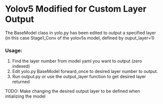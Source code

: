 # Yolov5 Modified for Custom Layer Output

The BaseModel class in yolo.py has been edited to output a specified layer (in this case Stage1_Conv of the yolov5s model, defined by ouput_layer=1)

### Usage:
1. Find the layer number from model yaml you want to output (zero indexed)
2. Edit yolo.py BaseModel forward_once to desired layer number to output.  
3. Run output.py or use the output_layer function to get desired layer returned

TODO: Make changing the desired output layer to be defined when intializing the model
